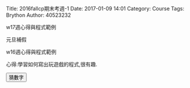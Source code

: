 Title: 2016fallcp期末考週-1
Date: 2017-01-09 14:01
Category: Course
Tags: Brython
Author: 40523232

w17週心得與程式範例

元旦補假

w16週心得與程式範例

心得:學習如何寫出玩遊戲的程式,很有趣.

<!-- PELICAN_END_SUMMARY -->

<!-- 導入 Brython 標準程式庫 -->
<script type="text/javascript" 
    src="https://cdn.rawgit.com/brython-dev/brython/master/www/src/brython_dist.js">
</script>

<!-- 啟動 Brython -->
<script>
window.onload=function(){
brython(1);
}
</script>

<!-- 以下實際利用  Brython 畫圖 -->
<script type="text/python3">
from browser import document
from browser import alert
import random

def get_input(ev):
    ans = random.randint(1, 100)
    
    a_in = int(input("輸入整數:"))
    guess = 1

    while ans != a_in:
        if a_in < ans:
            a_in = int(input("too small"))
        else:
            a_in = int(input("too big"))
        guess += 1
        
    alert("恭喜答對 ,一共猜了" + (str(guess)) + "次")

document['ch01'].bind('click',get_input)
</script>
<p><button id="ch01">猜數字</button></p>